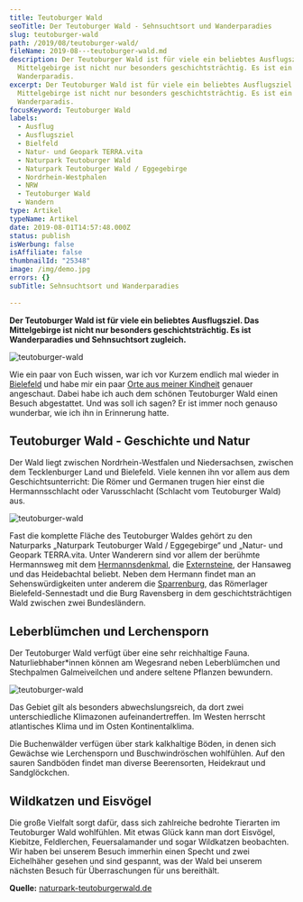 ```yaml
---
title: Teutoburger Wald
seoTitle: Der Teutoburger Wald - Sehnsuchtsort und Wanderparadies
slug: teutoburger-wald
path: /2019/08/teutoburger-wald/
fileName: 2019-08---teutoburger-wald.md
description: Der Teutoburger Wald ist für viele ein beliebtes Ausflugsziel. Das
  Mittelgebirge ist nicht nur besonders geschichtsträchtig. Es ist ein wares
  Wanderparadis.
excerpt: Der Teutoburger Wald ist für viele ein beliebtes Ausflugsziel. Das
  Mittelgebirge ist nicht nur besonders geschichtsträchtig. Es ist ein wares
  Wanderparadis.
focusKeyword: Teutoburger Wald
labels:
  - Ausflug
  - Ausflugsziel
  - Bielfeld
  - Natur- und Geopark TERRA.vita
  - Naturpark Teutoburger Wald
  - Naturpark Teutoburger Wald / Eggegebirge
  - Nordrhein-Westphalen
  - NRW
  - Teutoburger Wald
  - Wandern
type: Artikel
typeName: Artikel
date: 2019-08-01T14:57:48.000Z
status: publish
isWerbung: false
isAffiliate: false
thumbnailId: "25348"
image: /img/demo.jpg
errors: {}
subTitle: Sehnsuchtsort und Wanderparadies
  
---
```


**Der Teutoburger Wald ist für viele ein beliebtes Ausflugsziel. Das
Mittelgebirge ist nicht nur besonders geschichtsträchtig. Es ist Wanderparadies
und Sehnsuchtsort zugleich.**

![teutoburger-wald](http://cardamonchai.com/wp-content/uploads/2019/07/2019-04-19-bielefeld-8-400x300.jpg)

Wie ein paar von Euch wissen, war ich vor Kurzem endlich mal wieder in
[Bielefeld](/2019/07/bielefeld/) und habe mir ein paar
[Orte aus meiner Kindheit](/2019/05/orte-der-kindheit/) genauer angeschaut.
Dabei habe ich auch dem schönen Teutoburger Wald einen Besuch abgestattet. Und
was soll ich sagen? Er ist immer noch genauso wunderbar, wie ich ihn in
Erinnerung hatte.

## Teutoburger Wald - Geschichte und Natur

Der Wald liegt zwischen Nordrhein-Westfalen und Niedersachsen, zwischen dem
Tecklenburger Land und Bielefeld. Viele kennen ihn vor allem aus dem
Geschichtsunterricht: Die Römer und Germanen trugen hier einst die
Hermannsschlacht oder Varusschlacht (Schlacht vom Teutoburger Wald) aus.

![teutoburger-wald](http://cardamonchai.com/wp-content/uploads/2019/07/2019-04-19-bielefeld-9-400x300.jpg)

Fast die komplette Fläche des Teutoburger Waldes gehört zu den Naturparks
„Naturpark Teutoburger Wald / Eggegebirge“ und „Natur- und Geopark TERRA.vita.
Unter Wanderern sind vor allem der berühmte Hermannsweg mit dem
[Hermannsdenkmal](/2019/08/wandern-rund-um-das-hermannsdenkmal/), die
[Externsteine](/2019/08/die-externsteine/), der Hansaweg und das Heidebachtal
beliebt. Neben dem Hermann findet man an Sehenswürdigkeiten unter anderem die
[Sparrenburg](/2019/07/sparrenburg-bielefeld/), das Römerlager
Bielefeld-Sennestadt und die Burg Ravensberg in dem geschichtsträchtigen Wald
zwischen zwei Bundesländern.

## Leberblümchen und Lerchensporn

Der Teutoburger Wald verfügt über eine sehr reichhaltige Fauna.
Naturliebhaber\*innen können am Wegesrand neben Leberblümchen und Stechpalmen
Galmeiveilchen und andere seltene Pflanzen bewundern.

![teutoburger-wald](http://cardamonchai.com/wp-content/uploads/2019/07/2019-04-19-bielefeld-6-400x300.jpg)

Das Gebiet gilt als besonders abwechslungsreich, da dort zwei unterschiedliche
Klimazonen aufeinandertreffen. Im Westen herrscht atlantisches Klima und im
Osten Kontinentalklima.

Die Buchenwälder verfügen über stark kalkhaltige Böden, in denen sich Gewächse
wie Lerchensporn und Buschwindröschen wohlfühlen. Auf den sauren Sandböden
findet man diverse Beerensorten, Heidekraut und Sandglöckchen.

## Wildkatzen und Eisvögel

Die große Vielfalt sorgt dafür, dass sich zahlreiche bedrohte Tierarten im
Teutoburger Wald wohlfühlen. Mit etwas Glück kann man dort Eisvögel, Kiebitze,
Feldlerchen, Feuersalamander und sogar Wildkatzen beobachten. Wir haben bei
unserem Besuch immerhin einen Specht und zwei Eichelhäher gesehen und sind
gespannt, was der Wald bei unserem nächsten Besuch für Überraschungen für uns
bereithält.

**Quelle:**
[naturpark-teutoburgerwald.de](https://www.naturpark-teutoburgerwald.de)

  